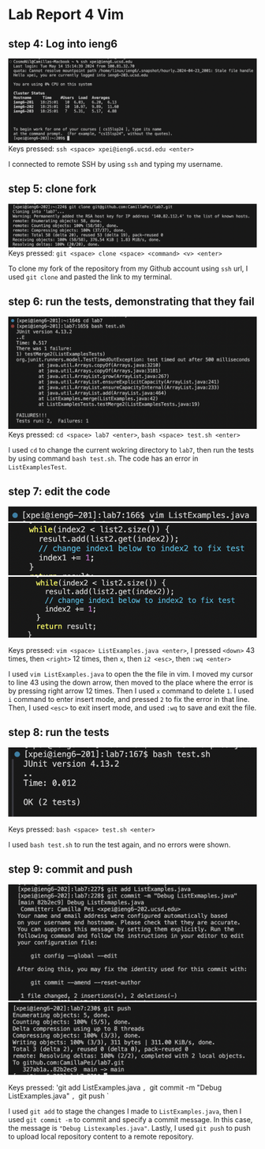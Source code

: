 # Lab Report 4 Vim 
## step 4: Log into ieng6
![STEP4](lab4_step4.jpg)
Keys pressed: `ssh <space> xpei@ieng6.ucsd.edu <enter>`

I connected to remote SSH by using `ssh` and typing my username. 

## step 5: clone fork 
![STEP5](lab4_step5new.jpg)
Keys pressed: `git <space> clone <space> <command> <v> <enter>`

To clone my fork of the repository from my Github account using `ssh` url, I used `git clone` and pasted the link to my terminal. 

## step 6: run the tests, demonstrating that they fail 
![STEP6](lab4step6.jpg)
Keys pressed: `cd <space> lab7 <enter>`, `bash <space> test.sh <enter>`

I used `cd` to change the current wokring directory to `lab7`, then run the tests by using command `bash test.sh`. 
The code has an error in `ListExamplesTest`. 

## step 7: edit the code
![STEP7pic1](lab4step7a.jpg)
![STEP7pic2](lab4step7b.jpg)
![STEP7pic3](lab4step7c.jpg)

Keys pressed: `vim <space> ListExamples.java <enter>`,
I pressed `<down>` 43 times, then `<right>` 12 times, then `x`, then `i2 <esc>`, then `:wq <enter>`

I used `vim ListExamples.java` to open the the file in vim. I moved my cursor to line 43 using the down arrow, then moved to the place where the error is by pressing right arrow 12 times. Then I used `x` command to delete `1`. I used `i` command to enter insert mode, and pressed `2` to fix the error in that line. Then, I used `<esc>` to exit insert mode, and used `:wq` to save and exit the file. 

## step 8: run the tests 
![STEP8](lab4step8.jpg)

Keys pressed: `bash <space> test.sh <enter>` 

I used `bash test.sh` to run the test again, and no errors were shown. 

## step 9: commit and push 
![STEP9A](lab4_step9a.jpg)
![STEP9](lab4_step9new.jpg)

Keys pressed: 'git <space> add <space> ListExamples.java <enter>`, `git <space> commit <space> -m <space> "Debug <space> ListExamples.java" <enter>`, `git <space> push <enter>`

I used `git add` to stage the changes I made to `ListExamples.java`, then I used `git commit -m` to commit and specify a commit message. 
In this case, the message is `"Debug Listexamples.java"`. Lastly, I used `git push` to push to upload local repository content to a remote repository. 

